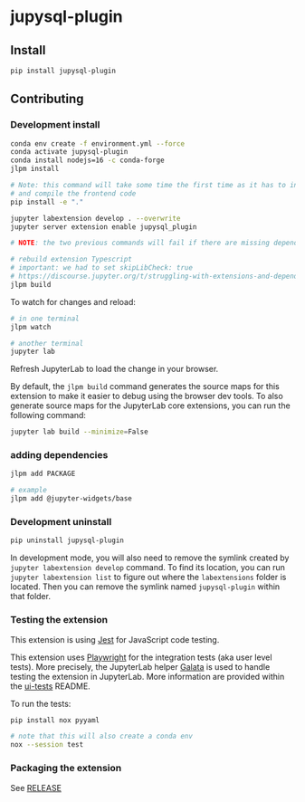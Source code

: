 # jupysql-plugin
## Install

```bash
pip install jupysql-plugin
```

## Contributing

### Development install

```sh
conda env create -f environment.yml --force
conda activate jupysql-plugin
conda install nodejs=16 -c conda-forge
jlpm install
```

```bash
# Note: this command will take some time the first time as it has to install
# and compile the frontend code
pip install -e "."

jupyter labextension develop . --overwrite
jupyter server extension enable jupysql_plugin

# NOTE: the two previous commands will fail if there are missing dependencies

# rebuild extension Typescript
# important: we had to set skipLibCheck: true
# https://discourse.jupyter.org/t/struggling-with-extensions-and-dependencies-versions/19550
jlpm build
```

To watch for changes and reload:

```bash
# in one terminal
jlpm watch

# another terminal
jupyter lab
```

Refresh JupyterLab to load the change in your browser.

By default, the `jlpm build` command generates the source maps for this extension to make it easier to debug using the browser dev tools. To also generate source maps for the JupyterLab core extensions, you can run the following command:

```bash
jupyter lab build --minimize=False
```

### adding dependencies

```bash
jlpm add PACKAGE

# example
jlpm add @jupyter-widgets/base
```

### Development uninstall

```bash
pip uninstall jupysql-plugin
```

In development mode, you will also need to remove the symlink created by `jupyter labextension develop`
command. To find its location, you can run `jupyter labextension list` to figure out where the `labextensions`
folder is located. Then you can remove the symlink named `jupysql-plugin` within that folder.

### Testing the extension

This extension is using [Jest](https://jestjs.io/) for JavaScript code testing.

This extension uses [Playwright](https://playwright.dev/docs/intro/) for the integration tests (aka user level tests).
More precisely, the JupyterLab helper [Galata](https://github.com/jupyterlab/jupyterlab/tree/master/galata) is used to handle testing the extension in JupyterLab. More information are provided within the [ui-tests](./ui-tests/README.md) README.

To run the tests:

```sh
pip install nox pyyaml

# note that this will also create a conda env
nox --session test
```

### Packaging the extension

See [RELEASE](RELEASE.md)
